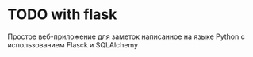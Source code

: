 # TODO with flask
 Простое веб-приложение для заметок написанное на языке Python с использованием Flasck и SQLAlchemy
